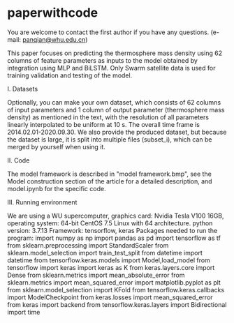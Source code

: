 # paperwithcode
You are welcome to contact the first author if you have any questions. (e-mail: panqian@whu.edu.cn)

This paper focuses on predicting the thermosphere mass density using 62 columns of feature parameters as inputs to the model obtained by integration using MLP and BiLSTM. Only Swarm satellite data is used for training validation and testing of the model.

I. Datasets

Optionally, you can make your own dataset, which consists of 62 columns of input parameters and 1 column of output parameter (thermosphere mass density) as mentioned in the text, with the resolution of all parameters linearly interpolated to be uniform at 10 s. The overall time frame is 2014.02.01-2020.09.30.
We also provide the produced dataset, but because the dataset is large, it is split into multiple files (subset_i), which can be merged by yourself when using it.

II. Code

The model framework is described in "model framework.bmp", see the Model construction section of the article for a detailed description, and model.ipynb for the specific code.

III. Running environment

We are using a WU supercomputer, graphics card: Nvidia Tesla V100 16GB, operating system: 64-bit CentOS 7.5 Linux with 64 architecture.
python version: 3.7.13
Framework: tensorflow, keras
Packages needed to run the program:
import numpy as np
import pandas as pd
import tensorflow as tf
from sklearn.preprocessing import StandardScaler
from sklearn.model_selection import train_test_split
from datetime import datetime
from tensorflow.keras.models import Model,load_model
from tensorflow import keras
import keras as K
from keras.layers.core import Dense
from sklearn.metrics import mean_absolute_error
from sklearn.metrics import mean_squared_error
import matplotlib.pyplot as plt
from sklearn.model_selection import KFold
from tensorflow.keras.callbacks import ModelCheckpoint
from keras.losses import mean_squared_error
from keras import backend
from tensorflow.keras.layers import Bidirectional
import time

